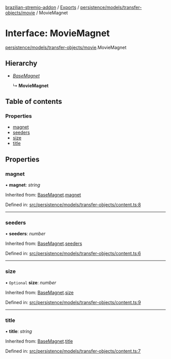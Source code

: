 [brazilian-stremio-addon](../README.md) / [Exports](../modules.md) / [persistence/models/transfer-objects/movie](../modules/persistence_models_transfer_objects_movie.md) / MovieMagnet

# Interface: MovieMagnet

[persistence/models/transfer-objects/movie](../modules/persistence_models_transfer_objects_movie.md).MovieMagnet

## Hierarchy

- [*BaseMagnet*](persistence_models_transfer_objects_content.basemagnet.md)

  ↳ **MovieMagnet**

## Table of contents

### Properties

- [magnet](persistence_models_transfer_objects_movie.moviemagnet.md#magnet)
- [seeders](persistence_models_transfer_objects_movie.moviemagnet.md#seeders)
- [size](persistence_models_transfer_objects_movie.moviemagnet.md#size)
- [title](persistence_models_transfer_objects_movie.moviemagnet.md#title)

## Properties

### magnet

• **magnet**: *string*

Inherited from: [BaseMagnet](persistence_models_transfer_objects_content.basemagnet.md).[magnet](persistence_models_transfer_objects_content.basemagnet.md#magnet)

Defined in: [src/persistence/models/transfer-objects/content.ts:8](https://github.com/victorgveloso/MicoLeaoDubladoAPI/blob/9dfa6b5/src/persistence/models/transfer-objects/content.ts#L8)

___

### seeders

• **seeders**: *number*

Inherited from: [BaseMagnet](persistence_models_transfer_objects_content.basemagnet.md).[seeders](persistence_models_transfer_objects_content.basemagnet.md#seeders)

Defined in: [src/persistence/models/transfer-objects/content.ts:6](https://github.com/victorgveloso/MicoLeaoDubladoAPI/blob/9dfa6b5/src/persistence/models/transfer-objects/content.ts#L6)

___

### size

• `Optional` **size**: *number*

Inherited from: [BaseMagnet](persistence_models_transfer_objects_content.basemagnet.md).[size](persistence_models_transfer_objects_content.basemagnet.md#size)

Defined in: [src/persistence/models/transfer-objects/content.ts:9](https://github.com/victorgveloso/MicoLeaoDubladoAPI/blob/9dfa6b5/src/persistence/models/transfer-objects/content.ts#L9)

___

### title

• **title**: *string*

Inherited from: [BaseMagnet](persistence_models_transfer_objects_content.basemagnet.md).[title](persistence_models_transfer_objects_content.basemagnet.md#title)

Defined in: [src/persistence/models/transfer-objects/content.ts:7](https://github.com/victorgveloso/MicoLeaoDubladoAPI/blob/9dfa6b5/src/persistence/models/transfer-objects/content.ts#L7)
